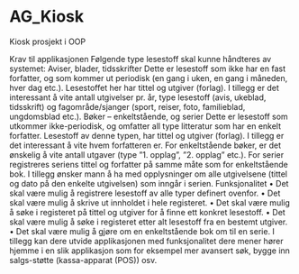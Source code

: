 # AG_Kiosk
Kiosk prosjekt i OOP

Krav til applikasjonen
Følgende type lesestoff skal kunne håndteres av systemet:
Aviser, blader, tidsskrifter
Dette er lesestoff som ikke har en fast forfatter, og som kommer ut periodisk (en gang i uken, en
gang i måneden, hver dag etc.).
Lesestoffet her har tittel og utgiver (forlag). I tillegg er det interessant å vite antall utgivelser pr. år,
type lesestoff (avis, ukeblad, tidsskrift) og fagområde/sjanger (sport, reiser, foto, familieblad,
ungdomsblad etc.).
Bøker – enkeltstående, og serier
Dette er lesestoff som utkommer ikke-periodisk, og omfatter all type litteratur som har en enkelt
forfatter.
Lesestoff av denne typen, har tittel og utgiver (forlag). I tillegg er det interessant å vite hvem
forfatteren er.
For enkeltstående bøker, er det ønskelig å vite antall utgaver (type ”1. opplag”, ”2. opplag” etc.).
For serier registreres seriens tittel og forfatter på samme måte som for enkeltstående bok. I tillegg
ønsker mann å ha med opplysninger om alle utgivelsene (tittel og dato på den enkelte utgivelsen)
som inngår i serien.
Funksjonalitet
• Det skal være mulig å registrere lesestoff av alle typer definert ovenfor.
• Det skal være mulig å skrive ut innholdet i hele registeret.
• Det skal være mulig å søke i registeret på tittel og utgiver for å finne ett konkret lesestoff.
• Det skal være mulig å søke i registeret etter alt lesestoff fra en bestemt utgiver.
• Det skal være mulig å gjøre om en enkeltstående bok om til en serie.
I tillegg kan dere utvide applikasjonen med funksjonalitet dere mener hører hjemme i en slik
applikasjon som for eksempel mer avansert søk, bygge inn salgs-støtte (kassa-apparat (POS)) osv.
